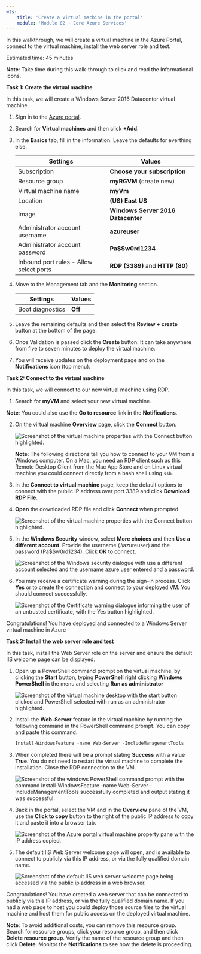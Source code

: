 ```yaml
---
wts:
    title: 'Create a virtual machine in the portal'
    module: 'Module 02 - Core Azure Services'
---
```


In this walkthrough, we will create a virtual machine in the Azure Portal, connect to the virtual machine, install the web server role and test. 

Estimated time: 45 minutes

**Note**: Take time during this walk-through to click and read the Informational icons. 

**Task 1: Create the virtual machine**

In this task, we will create a Windows Server 2016 Datacenter virtual machine. 

1. Sign in to the [Azure portal](https://portal.azure.com).

2. Search for **Virtual machines** and then click **+Add**.

3. In the **Basics** tab, fill in the information. Leave the defaults for everthing else.

    | Settings | Values |
    |--|--|
    | Subscription | **Choose your subscription**|
    | Resource group | **myRGVM** (create new) |
    | Virtual machine name | **myVm** |
    | Location | **(US) East US**|
    | Image | **Windows Server 2016 Datacenter**|
    | Administrator account username | **azureuser** |
    | Administrator account password | **Pa$$w0rd1234**|
    | Inbound port rules - Allow select ports | **RDP (3389)** and **HTTP (80)**|

4. Move to the Management tab and the **Monitoring** section.

    | Settings | Values |
    |--|--|
    | Boot diagnostics | **Off**|

5. Leave the remaining defaults and then select the **Review + create** button at the bottom of the page.

6. Once Validation is passed click the **Create** button. It can take anywhere from five to seven minutes to deploy the virtual machine.

7. You will receive updates on the deployment page and on the **Notifications** icon (top menu).

**Task 2: Connect to the virtual machine**

In this task, we will connect to our new virtual machine using RDP. 

1. Search for **myVM** and select your new virtual machine.

**Note**: You could also use the **Go to resource** link in the **Notifications**. 

2. On the virtual machine **Overview** page, click the **Connect** button.

    ![Screenshot of the virtual machine properties with the Connect button highlighted.](../images/wt0101.png)

    **Note**: The following directions tell you how to connect to your VM from a Windows computer. On a Mac, you need an RDP client such as this Remote Desktop Client from the Mac App Store and on Linux virtual machine you could connect directly from a bash shell using `ssh`.

2. In the **Connect to virtual machine** page, keep the default options to connect with the public IP address over port 3389 and click **Download RDP File**.

3. **Open** the downloaded RDP file and click **Connect** when prompted. 

    ![Screenshot of the virtual machine properties with the Connect button highlighted. ](../images/wt0102.png)

4. In the **Windows Security** window, select **More choices** and then **Use a different account**. Provide the username (.\azureuser) and the password (Pa$$w0rd1234). Click **OK** to connect.

    ![Screenshot of the Windows security dialogue with use a different account selected and the username azure user entered and a password.](../images/wt0103.png)


5. You may receive a certificate warning during the sign-in process. Click **Yes** or to create the connection and connect to your deployed VM. You should connect successfully.

    ![Screenshot of the Certificate warning dialogue informing the user of an untrusted certificate, with the Yes button highlighted. ](../images/wt0104.png)

Congratulations! You have deployed and connected to a Windows Server virtual machine in Azure

**Task 3: Install the web server role and test**

In this task, install the Web Server role on the server and ensure the default IIS welcome page can be displayed.

1. Open up a PowerShell command prompt on the virtual machine, by clicking the **Start** button, typing **PowerShell** right clicking **Windows PowerShell** in the menu and selecting **Run as administrator**

    ![Screenshot of the virtual machine desktop with the start button clicked and PowerShell selected with run as an administrator highlighted.](../images/wt0105.png)

2. Install the **Web-Server** feature in the virtual machine by running the following command in the PowerShell command prompt. You can copy and paste this command.

    ```PowerShell
    Install-WindowsFeature -name Web-Server -IncludeManagementTools
    ```
  
3. When completed there will be a prompt stating **Success** with a value **True**. You do not need to restart the virtual machine to complete the installation. Close the RDP connection to the VM.

    ![Screenshot of the windows PowerShell command prompt with the command Install-WindowsFeature -name Web-Server -IncludeManagementTools successfully completed and output stating it was successful.](../images/wt0106.png)

4. Back in the portal, select the VM and in the **Overview** pane of the VM, use the **Click to copy** button to the right of the public IP address to copy it and paste it into a browser tab.

    ![Screenshot of the Azure portal virtual machine property pane with the IP address copied.](../images/wt0107.png)

5. The default IIS Web Server welcome page will open, and is available to connect to publicly via this IP address, or via the fully qualified domain name.

    ![Screenshot of the default IIS web server welcome page being accessed via the public ip address in a web browser.](../images/wt0108.png)

Congratulations! You have created a web server that can be connected to publicly via this IP address, or via the fully qualified domain name. If you had a web page to host you could deploy those source files to the virtual machine and host them for public access on the deployed virtual machine.


**Note**: To avoid additional costs, you can remove this resource group. Search for resource groups, click your resource group, and then click **Delete resource group**. Verify the name of the resource group and then click **Delete**. Monitor the **Notifications** to see how the delete is proceeding.
